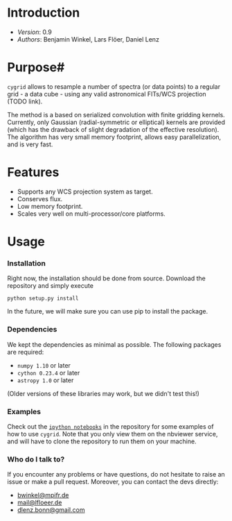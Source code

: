 # Introduction #

- *Version*: 0.9
- *Authors*: Benjamin Winkel, Lars Flöer, Daniel Lenz

# Purpose#

`cygrid` allows to resample a number of spectra (or data points) to a regular grid - a data cube - using any valid astronomical FITs/WCS projection (TODO link).

The method is a based on serialized convolution with finite gridding kernels. Currently, only Gaussian (radial-symmetric or elliptical) kernels are provided (which has the drawback of slight degradation of the effective resolution). The algorithm has very small memory footprint, allows easy parallelization, and is very fast.

# Features

* Supports any WCS projection system as target.
* Conserves flux.
* Low memory footprint.
* Scales very well on multi-processor/core platforms.

# Usage #

### Installation ###

Right now, the installation should be done from source. Download the repository
and simply execute

```
python setup.py install
```

In the future, we will make sure you can use pip to install the package.

### Dependencies ###

We kept the dependencies as minimal as possible. The following packages are
required:
* `numpy 1.10` or later
* `cython 0.23.4` or later
* `astropy 1.0` or later

(Older versions of these libraries may work, but we didn't test this!)

### Examples ###

Check out the [`ipython notebooks`](http://nbviewer.jupyter.org/github/bwinkel/cygrid/blob/master/notebooks/index.ipynb) in the repository for some examples of how to
use `cygrid`. Note that you only view them on the nbviewer service, and will have to clone the repository to run them on your machine.

### Who do I talk to? ###

If you encounter any problems or have questions, do not hesitate to raise an
issue or make a pull request. Moreover, you can contact the devs directly:

* <bwinkel@mpifr.de>
* <mail@lfloeer.de>
* <dlenz.bonn@gmail.com>
